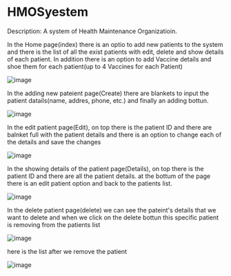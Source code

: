 # HMOSyestem
Description:
A system of Health Maintenance Organizatioin.

In the Home page(index) there is an optio to add new patients to the system
and there is the list of all the exist patients with edit, delete and show details of each patient.
In addition there is an option to add Vaccine details and shoe them for each patient(up to 4 Vaccines for each Patient)


![image](https://user-images.githubusercontent.com/63861553/197388791-004dd4e2-932d-4ae3-8814-e6d768756b99.png)


In the adding new pateient page(Create) there are blankets to input the patient datails(name, addres, phone, etc.) and finally an adding bottun.

![image](https://user-images.githubusercontent.com/63861553/197385727-602742f3-7a79-4d0e-8e59-7151d589cb15.png)

In the edit patient page(Edit), on top there is the patient ID and there are balnket full with the patient details and there is an option to change each of the details and save the changes

![image](https://user-images.githubusercontent.com/63861553/197386142-0426f117-97a8-4be3-9d0c-b8e3a23f8e92.png)

In the showing details of the patient page(Details), on top there is the patient ID and there are all the patient details. at the bottum of the page there is an edit patient option and back to the patients list.

![image](https://user-images.githubusercontent.com/63861553/197386237-fa7c0ccf-e833-4ff0-8b1c-1dddea27162f.png)

In the delete patient page(delete) we can see the pateint's details that we want to delete and when we click on the delete bottun this specific patient is removing from the patients list

![image](https://user-images.githubusercontent.com/63861553/197388899-fe4d18f6-f199-4ac1-bafe-01ab6f66ff82.png)

here is the list after we remove the patient

![image](https://user-images.githubusercontent.com/63861553/197388920-777eeaba-2fa1-4881-a671-b25853c3b87b.png)


